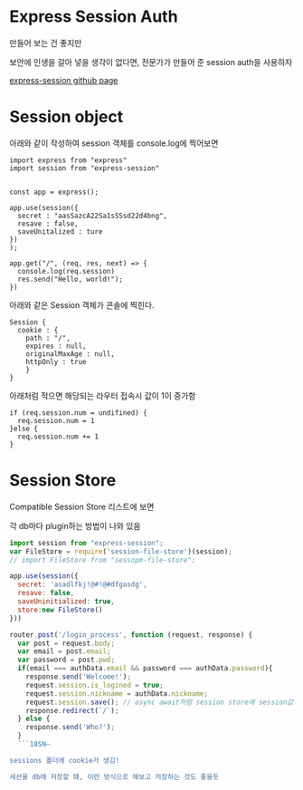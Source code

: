 # Express Session Auth

만들어 보는 건 좋지만 

보안에 인생을 갈아 넣을 생각이 없다면, 전문가가 만들어 준 session auth을 사용하자

[express-session github page](https://github.com/expressjs/session)


# Session object

아래와 같이 작성하여 session 객체를 console.log에 찍어보면
```
import express from "express"
import session from "express-session"


const app = express();

app.use(session({
  secret : "aasSazcA22Sa1sSSsd22d4bng",
  resave : false,
  saveUnitalized : ture
})
);

app.get("/", (req, res, next) => {
  console.log(req.session)
  res.send("Hello, world!");
})
```
아래와 같은 Session 객체가 콘솔에 찍힌다.

```
Session {
  cookie : {
    path : "/",
    expires : null,
    originalMaxAge : null,
    httpOnly : true
    }
}
```

아래처럼 적으면 해당되는 라우터 접속시 값이 1이 증가함
```
if (req.session.num = undifined) {
  req.session.num = 1
}else {
  req.session.num += 1
}
```


# Session Store 

Compatible Session Store 리스트에 보면

각 db마다 plugin하는 방법이 나와 있음

```js
import session from "express-session";
var FileStore = require('session-file-store')(session);
// import FileStore from "sessopm-file-store";

app.use(session({
  secret: 'asadlfkj!@#!@#dfgasdg',
  resave: false,
  saveUninitialized: true,
  store:new FileStore()
}))
```
```js
router.post('/login_process', function (request, response) {
  var post = request.body;
  var email = post.email;
  var password = post.pwd;
  if(email === authData.email && password === authData.password){
    response.send('Welcome!');
    request.session.is_logined = true;
    request.session.nickname = authData.nickname;
    request.session.save(); // async await처럼 session store에 session값 저장을 비동기로 저장 함 
    response.redirect(`/`);
  } else {
    response.send('Who?');
  }
  ```18SN–

sessions 폴더에 cookie가 생김!

세션을 db에 저장할 떄, 이런 방식으로 해보고 저장하는 것도 좋을듯 


